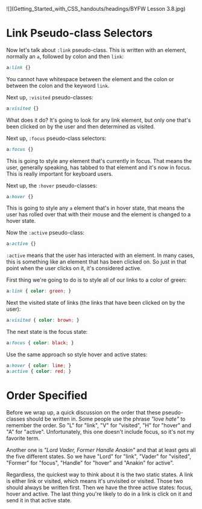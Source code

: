 ![](Getting_Started_with_CSS_handouts/headings/BYFW Lesson 3.8.jpg)

# Link Pseudo-class Selectors

Now let's talk about `:link` pseudo-class. This is written with an element, normally an `a`, followed by colon and then `link`:

```css
a:link {}
```

You cannot have whitespace between the element and the colon or between the colon and the keyword `link`.

Next up, `:visited` pseudo-classes:

```css
a:visited {}
```

What does it do? It's going to look for any link element, but only one that's been clicked on by the user and then determined as visited.

Next up, `:focus` pseudo-class selectors:

```css
a:focus {}
```

This is going to style any element that's currently in focus. That means the user, generally speaking, has tabbed to that element and it's now in focus. This is really important for keyboard users.

Next up, the `:hover` pseudo-classes:

```css
a:hover {}
```

This is going to style any `a` element that's in hover state, that means the user has rolled over that with their mouse and the element is changed to a hover state.

Now the `:active` pseudo-class:

```css
a:active {}
```

`:active` means that the user has interacted with an element. In many cases, this is something like an element that has been clicked on. So just in that point when the user clicks on it, it's considered active.

First thing we're going to do is to style all of our links to a color of green:

```css
a:link { color: green; }
```

Next the visited state of links (the links that have been clicked on by the user):

```css
a:visited { color: brown; }
```

The next state is the focus state:

```css
a:focus { color: black; }
```

Use the same approach so style hover and active states:

```css
a:hover { color: lime; }
a:active { color: red; }
```

# Order Specified

Before we wrap up, a quick discussion on the order that these pseudo-classes should be written in. Some people use the phrase *"love hate"* to remember the order. So "L" for "link", "V" for "visited", "H" for "hover" and "A" for "active". Unfortunately, this one doesn't include focus, so it's not my favorite term.

Another one is *"Lord Vader, Former Handle Anakin"* and that at least gets all the five different states. So we have "Lord" for "link", "Vader" for "visited", "Former" for "focus", "Handle" for "hover" and "Anakin" for active".

Regardless, the quickest way to think about it is the two static states. A link is either link or visited, which means it's unvisited or visited. Those two should always be written first. Then we have the three active states: focus, hover and active. The last thing you're likely to do in a link is click on it and send it in that active state.